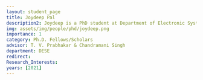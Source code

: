 ```yaml
---
layout: student_page
title: Joydeep Pal
description2: Joydeep is a PhD student at Department of Electronic Systems Engineering, Indian Institute of Science. My research interests are in Tactile Internet, Time-Sensitive Networking and control over networks. He has worked on Energy modelling in Intelligent Drones. He is currently working on the implementation of an intelligent Tactile CPS. He obtained his BTech degree in Electronics and Communications Engineering from Delhi Technological University.
img: assets/img/people/phd/joydeep.png
importance: 1
category: Ph.D. Fellows/Scholars 
advisor: T. V. Prabhakar & Chandramani Singh
department: DESE
redirect: 
Research_Interests:
years: [2021]
---
```

